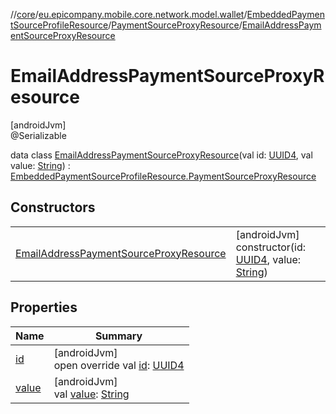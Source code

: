//[core](../../../../../index.md)/[eu.epicompany.mobile.core.network.model.wallet](../../../index.md)/[EmbeddedPaymentSourceProfileResource](../../index.md)/[PaymentSourceProxyResource](../index.md)/[EmailAddressPaymentSourceProxyResource](index.md)

# EmailAddressPaymentSourceProxyResource

[androidJvm]\
@Serializable

data class [EmailAddressPaymentSourceProxyResource](index.md)(val id: [UUID4](../../../../eu.epicompany.mobile.core.datatypes/index.md#545543244%2FClasslikes%2F-1060529556), val value: [String](https://kotlinlang.org/api/latest/jvm/stdlib/kotlin/-string/index.html)) : [EmbeddedPaymentSourceProfileResource.PaymentSourceProxyResource](../index.md)

## Constructors

| | |
|---|---|
| [EmailAddressPaymentSourceProxyResource](-email-address-payment-source-proxy-resource.md) | [androidJvm]<br>constructor(id: [UUID4](../../../../eu.epicompany.mobile.core.datatypes/index.md#545543244%2FClasslikes%2F-1060529556), value: [String](https://kotlinlang.org/api/latest/jvm/stdlib/kotlin/-string/index.html)) |

## Properties

| Name | Summary |
|---|---|
| [id](id.md) | [androidJvm]<br>open override val [id](id.md): [UUID4](../../../../eu.epicompany.mobile.core.datatypes/index.md#545543244%2FClasslikes%2F-1060529556) |
| [value](value.md) | [androidJvm]<br>val [value](value.md): [String](https://kotlinlang.org/api/latest/jvm/stdlib/kotlin/-string/index.html) |
